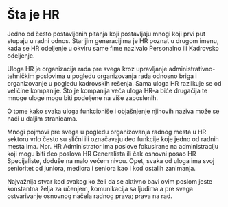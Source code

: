 # Šta je HR

Jedno od često postavljenih pitanja koji postavljaju mnogi koji prvi put stupaju u radni odnos. Starijim generacijima je HR poznat u drugom imenu, kada se HR odeljenje u okviru same fime nazivalo Personalno ili Kadrovsko odeljenje.

Uloga HR je organizacija rada pre svega kroz upravljanje administrativno-tehničkim poslovima u pogledu organizovanja rada odnosno briga i organizovanje u pogledu kadrovskih rešenja. Sama uloga HR razilkuje se od veličine kompanije. Što je kompanija veća uloga HR-a biće drugačija te mnoge uloge mogu biti podeljene na više zaposlenih.

O tome kako svaka uloga funkcioniše i objašnjenje njihovih naziva može se naći u daljim stranicama. 

Mnogi pojmovi pre svega u pogledu organizovanja radnog mesta u HR sektoru vrlo često su slični ili označavaju deo funkcije koje jedno od radnih mesta ima. Npr. HR Administrator ima poslove fokusirane na administraciju koji mogu biti deo poslova HR Generalista ili čak osnovni posao HR Specijaliste, doduše na malo većem nivou. Opet, svaka od uloga ima svoj senioritet od juniora, mediora i seniora kao i kod ostalih zanimanja. 

Najvažnija stvar kod svakog ko želi da se aktivno bavi ovim poslom jeste konstantna želja za učenjem, komunikacija sa ljudima a pre svega ostvarivanje osnovnog načela  radnog prava; prava na rad. 



